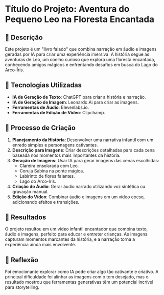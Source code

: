 # Título do Projeto: Aventura do Pequeno Leo na Floresta Encantada

## 📒 Descrição
Este projeto é um "livro falado" que combina narração em áudio e imagens geradas por IA para criar uma experiência imersiva. A história segue as aventuras de Leo, um coelho curioso que explora uma floresta encantada, conhecendo amigos mágicos e enfrentando desafios em busca do Lago do Arco-Íris.

## 🤖 Tecnologias Utilizadas
- **IA de Geração de Texto**: ChatGPT para criar a história e narração.
- **IA de Geração de Imagem**: Leonardo.Ai para criar as imagens.
- **Ferramentas de Áudio**: Elevenlabs.io.
- **Ferramentas de Edição de Vídeo**: Clipchamp.

## 🧐 Processo de Criação
1. **Planejamento da História**: Desenvolver uma narrativa infantil com um enredo simples e personagens cativantes.
2. **Descrição para Imagens**: Criar descrições detalhadas para cada cena baseada nos momentos mais importantes da história.
3. **Geração de Imagens**: Usar IA para gerar imagens das cenas escolhidas:
   - Clareira ensolarada com Leo.
   - Coruja Sabina na ponte mágica.
   - Labirinto de flores falantes.
   - Lago do Arco-Íris.
4. **Criação do Áudio**: Gerar áudio narrado utilizando voz sintética ou gravação manual.
5. **Edição do Vídeo**: Combinar áudio e imagens em um vídeo coeso, adicionando efeitos e transições.

## 🚀 Resultados
O projeto resultou em um vídeo infantil encantador que combina texto, áudio e imagens, perfeito para educar e entreter crianças. As imagens capturam momentos marcantes da história, e a narração torna a experiência ainda mais envolvente.

## 💭 Reflexão 
Foi emocionante explorar como IA pode criar algo tão cativante e criativo. A principal dificuldade foi alinhar as imagens com o tom desejado, mas o resultado mostrou que ferramentas generativas têm um potencial incrível para storytelling.



